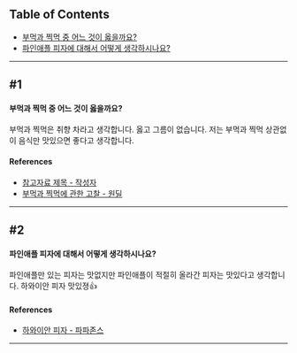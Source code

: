 ## Table of Contents

- [부먹과 찍먹 중 어느 것이 옳을까요?](#1)
- [파인애플 피자에 대해서 어떻게 생각하시나요?](#2)

---

## #1

#### 부먹과 찍먹 중 어느 것이 옳을까요?

부먹과 찍먹은 취향 차라고 생각합니다. 옳고 그름이 없습니다. 저는 부먹과 찍먹 상관없이 음식만 맛있으면 좋다고 생각합니다.

#### References

- [참고자료 제목 - 작성자](주소)
- [부먹과 찍먹에 관한 고찰 - 원딜](https://github.com/boostcamp-ai-tech/ai-tech-interview)

---

## #2

#### 파인애플 피자에 대해서 어떻게 생각하시나요?

파인애플만 있는 피자는 맛없지만 파인애플이 적절히 올라간 피자는 맛있다고 생각합니다. 하와이안 피자 맛있졍👍

#### References

- [하와이안 피자 - 파파존스](https://github.com/boostcamp-ai-tech/ai-tech-interview)

---
